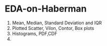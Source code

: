 # EDA-on-Haberman

1. Mean, Median, Standard Deviation and IQR
2. Plotted Scatter, Vilon, Contor, Box plots 
3. Histograms, PDF,CDF
4. 

